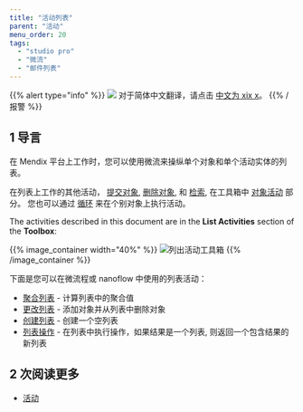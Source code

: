 ```yaml
---
title: "活动列表"
parent: "活动"
menu_order: 20
tags:
  - "studio pro"
  - "微流"
  - "邮件列表"
---
```


{{% alert type="info" %}}
<img src="attachments/chinese-translation/china.png" style="display: inline-block; margin: 0" /> 对于简体中文翻译，请点击 [中文为 xix x](https://cdn.mendix.tencent-cloud.com/documentation/refguide8/list-activities.pdf)。
{{% /报警 %}}

## 1 导言

在 Mendix 平台上工作时，您可以使用微流来操纵单个对象和单个活动实体的列表。

在列表上工作的其他活动， [提交对象](committing-objects), [删除对象](deleting-objects), 和 [检索](retrieve), 在工具箱中 [对象活动](object-activities) 部分。 您也可以通过 [循环](loop) 来在个别对象上执行活动。

The activities described in this document are in the **List Activities** section of the **Toolbox**:

{{% image_container width="40%" %}}
![列出活动工具箱](attachments/list-activities/list-activities-toolbox.png)
{{% /image_container %}}

下面是您可以在微流程或 nanoflow 中使用的列表活动：

* [聚合列表](aggregate-list) - 计算列表中的聚合值
* [更改列表](change-list) - 添加对象并从列表中删除对象
* [创建列表](create-list) - 创建一个空列表
* [列表操作](list-operation) - 在列表中执行操作，如果结果是一个列表, 则返回一个包含结果的新列表

## 2 次阅读更多

* [活动](活动)
